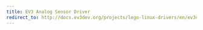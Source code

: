```yaml
---
title: EV3 Analog Sensor Driver
redirect_to: http://docs.ev3dev.org/projects/lego-linux-drivers/en/ev3dev-jessie/sensors.html#ev3-analog
---
```

